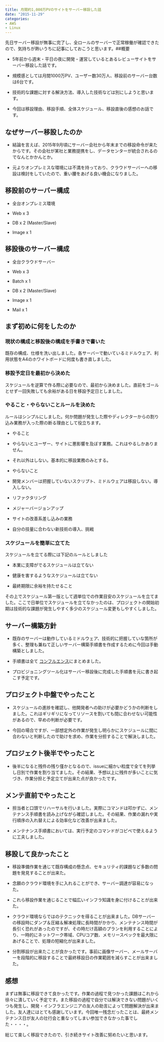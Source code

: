 ```yaml
---
title: 月間約1,000万PVのサイトをサーバー移設した話
date: "2015-11-29"
categories: 
- AWS
- Linux
---
```


先日サーバー移設が無事に完了し、全ロールのサーバーで正常稼働が確認できたので、気持ちが熱いうちに記事にしておこうと思います。##概要



*  5年前から週末・平日の夜に開発・運営しているとあるレビューサイトをサーバー移設した話です。


*  規模感としては月間1000万PV、ユーザー数30万人、移設前のサーバー台数は6台です。


*  技術的な課題に対する解決方法、導入した技術などは別にしようと思います。


*  今回は移設理由、移設手順、全体スケジュール、移設直後の感想のお話です。


## なぜサーバー移設したのか



*  結論を言えば、2015年9月頃にサーバー会社から年末までの移設命令が来たからです。その会社が某社と業務提携をし、データセンターが統合されるのでなんとかかんとか。


*  元よりオンプレミスな環境には不満を持っており、クラウドサーバーへの移設は検討をしていたので、重い腰をあげる良い機会になりました。


## 移設前のサーバー構成



*  全台オンプレミス環境


*  Web x 3


*  DB x 2 (Master/Slave)


*  Image x 1


## 移設後のサーバー構成



*  全台クラウドサーバー


*  Web x 3


*  Batch x 1


*  DB x 2 (Master/Slave)


*  Image x 1


*  Mail x 1


## まず初めに何をしたのか



### 現状の構成と移設後の構成を手書きで書いた


既存の構成、仕様を洗い出しました。各サーバーで動いているミドルウェア、利用状態をA4のホワイトボードに何度も書き直しました。


### 移設予定日を最初から決めた


スケジュールを逆算で作る際に必要なので、最初から決めました。直前をゴールとせず一回失敗しても余裕がある日を移設予定日としました。


### やること・やらないことルールを決めた


ルールはシンプルにしました。何か問題が発生した際やディレクターからの割り込み業務が入った際の断る理由として役立ちます。


*  やること


*  やらないとユーザー、サイトに悪影響を及ぼす業務。これはやるしかありません。


*  それ以外はしない。基本的に移設業務のみとする。


*  やらないこと


*  開発メンバーは把握していないスクリプト、ミドルウェアは移設しない。導入しない。


*  リファクタリング


*  メジャーバージョンアップ


*  サイトの改善系差し込みの業務


*  自分の技量に合わない新技術の導入、挑戦


### スケジュールを簡単に立てた


スケジュールを立てる際には下記のルールとしました


*  本業に支障がでるスケジュールは立てない


*  健康を害するようなスケジュールは立てない


*  最終期限に余裕を持たせること

その上でスケジュール第一版として週単位での作業目安のスケジュールを立てました。ここで日単位でスケジュールを立てなかったのは、プロジェクトの開始初期は技術的な課題が発生しやすく多少のスケジュール変更もしやすくしました。


## サーバー構築方針



*  既存のサーバーは動作しているミドルウェア、技術的に把握していな箇所が多く、整理も兼ねて正しいサーバー構築手順書を作成するために今回は手動構築としました。


*  手順書は全て
[コンフルエンス](https://ja.atlassian.com/software/confluence/)にまとめました。


*  プロビジョニングツール化はサーバー移設後に完成した手順書を元に書き起こす予定です。


## プロジェクト中盤でやったこと



*  スケジュールの進捗を確認し、他開発者への助けが必要かどうかの判断をしました。これはギリギリになってリソースを割いても間に合わせない可能性があるので、早めの判断が必要です。


*  今回の場合ですが、一部想定外の作業が発生し明らかにスケジュールに間に合わないと判断したので助けを求め、作業を分担することで解決しました。


## プロジェクト後半でやったこと



*  後半になると残件の残り僅かとなるので、issueに細かい粒度で全てを列挙し日別で作業を割り当てました。その結果、予想以上に残件が多いことに気づき、作業分担と予定立てが出来た点が良かったです。


## メンテ直前でやったこと



*  担当者と口頭でリハーサルを行いました。実際にコマンドは叩かずに、メンテナンス手順書を読み上げながら確認しました。その結果、作業の漏れや実行順序の入れ替えによる効率化など改善が出来ました。


*  メンテナンス手順書においては、実行予定のコマンドがコピペで使えるように工夫しました。


## 移設して良かったこと



*  移設準備作業を通じて既存構成の懸念点、セキュリティ的課題など多数の問題を発見することが出来た。


*  念願のクラウド環境を手に入れることができ、サーバー調達が容易になった。


*  これら移設作業を通じることで幅広いインフラ知識を身に付けることが出来た。


*  クラウド環境ならではのテクニックを得ることが出来ました。DBサーバーの移設時にダンプ＆圧縮＆解凍処理に長時間がかかり、メンテナンス時間が長引く恐れがあったのですが、その時だけ高額のプランを利用することにより、一時的にネットワーク帯域、CPUコア数、メモリースペックを最大限にあげることで、処理の短縮化が出来ました。


*  分割移設が出来たことが良かったです。事前に画像サーバー、メールサーバーを段階的に移設することで最終移設日の作業範囲を減らすことが出来ました。


## 感想


まずは無事に移設できて良かったです。作業の過程で見つかった課題はこれから徐々に潰していく予定です。また移設の過程で自分では解決できない問題がいくつも発生し、開発・インフラエンジニアの友人の助言によって問題解決が出来ました。友人達にはとても感謝しています。今回唯一残念だったことは、最終メンテナンス日が友人の壮行会と重なってしまい参加できなかった事でした・・・・。

総じて楽しく移設できたので、引き続きサイト改善に努めたいと思います。